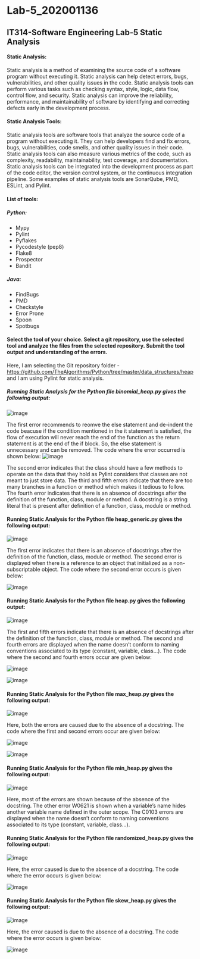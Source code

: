 # Lab-5_202001136
## IT314-Software Engineering Lab-5 Static Analysis

#### Static Analysis:
Static analysis is a method of examining the source code of a software program without
executing it. Static analysis can help detect errors, bugs, vulnerabilities, and other quality issues
in the code. Static analysis tools can perform various tasks such as checking syntax, style,
logic, data flow, control flow, and security. Static analysis can improve the reliability,
performance, and maintainability of software by identifying and correcting defects early in the
development process.
#### Static Analysis Tools:
Static analysis tools are software tools that analyze the source code of a program without
executing it. They can help developers find and fix errors, bugs, vulnerabilities, code smells, and
other quality issues in their code. Static analysis tools can also measure various metrics of the
code, such as complexity, readability, maintainability, test coverage, and documentation. Static
analysis tools can be integrated into the development process as part of the code editor, the
version control system, or the continuous integration pipeline. Some examples of static analysis
tools are SonarQube, PMD, ESLint, and Pylint.
#### List of tools:
##### Python:
* Mypy
* Pylint
* Pyflakes
* Pycodestyle (pep8)
* Flake8
* Prospector
* Bandit

##### Java:
* FindBugs
* PMD
* Checkstyle
* Error Prone
* Spoon
* Spotbugs

#### Select the tool of your choice. Select a git repository, use the selected tool and analyze the files from the selected repository. Submit the tool output and understanding of the errors.

Here, I am selecting the Git repository folder - https://github.com/TheAlgorithms/Python/tree/master/data_structures/heap
and I am using Pylint for static analysis.

##### Running Static Analysis for the Python file binomial_heap.py gives the following output: 

![image](https://user-images.githubusercontent.com/104089036/225572187-f9d4d71c-8f4d-4aa8-bd0e-9025c66cfbb2.png)

The first error recommends to reomve the else statement and de-indent the code beacuse if the condition mentioned in the it statement is satisfied, the flow of execution will never reach the end of the function as the return statement is at the end of the if block. So, the else statement is unnecessary and can be removed. The code where the error occurred is shown below:
![image](https://user-images.githubusercontent.com/104089036/225575437-765da03b-9cdb-4b7c-8f02-e225580c7a19.png)

The second error indicates that the class should have a few methods to operate on the data that they hold as Pylint considers that classes are not meant to just store data. 
The third and fifth errors indicate that there are too many branches in a function or method which makes it tedious to follow.
The fourth error indicates that there is an absence of docstrings after the definition of the function, class, module or method. A docstring is a string literal that is present after definition of a function, class, module or method.

#### Running Static Analysis for the Python file heap_generic.py gives the following output: 

![image](https://user-images.githubusercontent.com/104089036/225579134-039a090b-bedf-411b-8827-abc811ef4661.png)

The first error indicates that there is an absence of docstrings after the definition of the function, class, module or method. The second error is displayed when there is a reference to an object that initialized as a non-subscriptable object. The code where the second error occurs is given below:

![image](https://user-images.githubusercontent.com/104089036/225580267-67722f71-b173-4f3c-8084-a46101a5afa5.png)

#### Running Static Analysis for the Python file heap.py gives the following output: 

![image](https://user-images.githubusercontent.com/104089036/225580932-9516c7e2-72f5-401a-bd80-d5c2acd90676.png)

The first and fifth errors indicate that there is an absence of docstrings after the definition of the function, class, module or method. The second and fourth errors are displayed when the name doesn’t conform to naming conventions associated to its type (constant, variable, class...). The code where the second and fourth errors occur are given below:

![image](https://user-images.githubusercontent.com/104089036/225582921-8cd7cc84-e79b-4608-b45d-2bb6a6c7d422.png)

![image](https://user-images.githubusercontent.com/104089036/225583179-36add999-6501-44d0-82e3-81220bf07852.png)

#### Running Static Analysis for the Python file max_heap.py gives the following output:

![image](https://user-images.githubusercontent.com/104089036/225583379-c427680e-44a3-4753-9c20-fe3f4a8ccb4c.png)

Here, both the errors are caused due to the absence of a docstring. The code where the first and second errors occur are given below:

![image](https://user-images.githubusercontent.com/104089036/225583652-bb4c6229-e408-4b7a-9556-22a224d25382.png)

![image](https://user-images.githubusercontent.com/104089036/225583893-82ebe667-9fd4-4bea-9420-93f353742858.png)

#### Running Static Analysis for the Python file min_heap.py gives the following output:

![image](https://user-images.githubusercontent.com/104089036/225584138-c2877847-b334-480c-aef4-c640c922b5a3.png)

Here, most of the errors are shown because of the absence of the docstring. The other error W0621 is shown when a variable’s name hides another variable name defined in the outer scope. The C0103 errors are displayed when the name doesn’t conform to naming conventions associated to its type (constant, variable, class...).

#### Running Static Analysis for the Python file randomized_heap.py gives the following output:

![image](https://user-images.githubusercontent.com/104089036/225585146-aa9ed7e8-00ad-46b5-aaef-07cc98c49bec.png)

Here, the error caused is due to the absence of a docstring. The code where the error occurs is given below: 

![image](https://user-images.githubusercontent.com/104089036/225585585-afe5818d-6f65-44d3-b364-b1fc10baedd5.png)

#### Running Static Analysis for the Python file skew_heap.py gives the following output:

![image](https://user-images.githubusercontent.com/104089036/225585807-bc0d1a42-4856-4c57-8a74-4dcedbd0a09e.png)

Here, the error caused is due to the absence of a docstring. The code where the error occurs is given below: 

![image](https://user-images.githubusercontent.com/104089036/225585585-afe5818d-6f65-44d3-b364-b1fc10baedd5.png)
